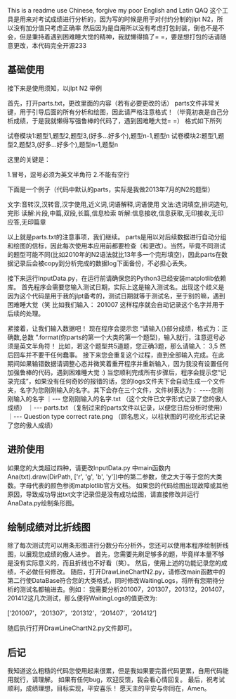 This is a readme use Chinese, forgive my poor English and Latin QAQ
这个工具是用来对考试成绩进行分析的，因为写的时候是用于对付约分制的jlpt N2，所以没有加分值只考虑正确率
然后因为是自用所以没有考虑打包封装，倒也不是不会，但是秉持着遇到困难睡大觉的精神，我就懒得搞了= =，要是想打包的话请随意更改，本代码完全开源233

基础使用
------
接下来是使用须知，以jlpt N2 举例

首先，打开parts.txt，更改里面的内容（若有必要更改的话）
parts文件非常关键，用于引导后面的所有分析和绘图，因此请严格注意格式！（毕竟初衷是自己分析成绩，于是我就懒得写强鲁棒的代码了，遇到困难睡大觉= =）
  格式如下所列
  
  试卷模块1:题型1,题型2,题型3,(好多...好多个),题型n-1,题型n
  试卷模块2:题型1,题型2,题型3,(好多...好多个),题型n-1,题型n
  
这里的关键是：

  1.冒号，逗号必须为英文半角符
  2.不能有空行
  
下面是一个例子（代码中默认的parts，实际是我做2013年7月的N2的题型）

  文字:音转汉,汉转音,汉字使用,近义词,词语解释,词语使用
  文法:选词填空,排词造句,完形
  读解:片段,中篇,双段,长篇,信息检索
  听解:信息接收,信息获取,无印接收,无印应答,无印篇章
  
以上就是parts.txt的注意事项，我们继续。
parts是用以对后续数据进行自动分组和绘图的信标，因此每次使用本应用前都要检查（和更改）。当然，毕竟不同测试的题型可能不同(比如2010年的N2语法就比13年多一个完形填空)，因此parts在数据记录后会被copy到分析完成的数据log下面备份，不必担心丢失。

接下来运行InputData.py，在运行前请确保您的Python3已经安装matplotlib依赖库。
首先程序会需要您输入测试日期，实际上这是输入测试名。出现这个歧义是因为这个代码是用于我的jlpt备考的，测试日期就等于测试名，至于别的嘛，遇到困难睡大觉（笑
  比如我们输入：
    201007
  这样程序就会自动记录这个名字并用于后续的处理。
  
紧接着，让我们输入数据吧！
现在程序会提示您 “请输入{}部分成绩，格式为：正确数,总数  ”.format(你parts的第一个大类的第一个题型)，输入就行，注意逗号必须是英文半角符！
  比如，若这个题型共5道题，您正确3题，那么请输入：
    3,5
  然后回车并不要干任何蠢事。
接下来您会重复这个过程，直到全部输入完成。在此期间如果输错数据请调整心态并微笑着重开程序并重新输入，因为我没有设置任何加强鲁棒的代码，遇到困难睡大觉 :)
当您顺利完成所有步骤后，程序会提示您“记录完成”，如果没有任何奇妙的报错的话，您的logs文件夹下会自动生成一个文件夹，名字为您刚刚输入的名字。其下会存在三个文件，文件树表达为：
----您刚刚输入的名字
 ｜--- 您刚刚输入的名字.txt （这个文件已文字形式记录了您的傲人成绩）
 ｜--- parts.txt （复制过来的parts文件以记录，以便您日后分析时使用）
 ｜--- Question type correct rate.png （顾名思义，以柱状图的可视化形式记录了您的傲人成绩）
 
 进阶使用
 -----
 如果您的大类超过四种，请更改InputData.py 中main函数内Ana(txt).draw(DirPath, ['r', 'g', 'b', 'y'])中的第二参数，使之大于等于您的大类数。字母代表的颜色参阅matplotlib官方文档。
 如果您的代码绘图出现故障或其他原因，导致成功导出txt文字记录但是没有成功绘图，请直接修改并运行AnaData.py绘制条形图。
 
 绘制成绩对比折线图
 -----
 除了每次测试完可以用条形图进行分数分布分析外，您还可以使用本程序绘制折线图，以展现您成绩的傲人进步。
 首先，您需要先刷足够多的题，毕竟样本量不够是没有实际意义的，而且折线也不好看（笑）。
 然后，使用上述的功能记录您的成绩，不必做任何修改。
 随后，打开DrawLineChartN2.py，请修改main函数中的第二行使DataBase符合您的大类格式，同时修改WaitingLogs，将所有您期待分析的测试名都输进去。例如：
  我需要分析201007，201307，201312，201407，201412这几次测试，那么便将WaitingLogs的值更改为:
  
  [‘201007’，‘201307’，‘201312’，‘201407’，‘201412’]
  
 随后执行打开DrawLineChartN2.py文件即可。
 
 后记
 ----
 我知道这么粗糙的代码您使用起来很累，但是我如果要完善代码更累，自用代码能用就行，请理解。
 如果有任何bug，欢迎反馈，我会看心情回复。
 最后，祝考试顺利，成绩理想，目标实现，平安喜乐！
 愿天主的平安与你同在，Amen。
